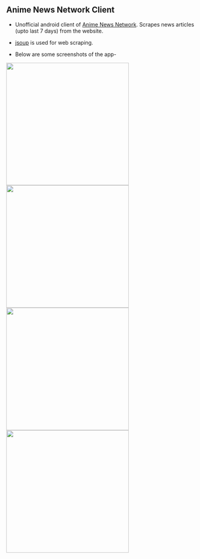 ## Anime News Network Client

* Unofficial android client of [Anime News Network](https://www.animenewsnetwork.com/). Scrapes news articles (upto last 7 days) from the website.

* [jsoup](https://jsoup.org/) is used for web scraping.

* Below are some screenshots of the app-

<img src="https://user-images.githubusercontent.com/35342732/60393380-269cef80-9b32-11e9-9771-6a578b8501c0.png" height="325em" /> <img src="https://user-images.githubusercontent.com/35342732/60393389-69f75e00-9b32-11e9-8bde-b29a0304b2cb.png" height="325em" /> <img src="https://user-images.githubusercontent.com/35342732/60393409-ae82f980-9b32-11e9-89c5-bcbc7ff19200.png" height="325em" /> <img src="https://user-images.githubusercontent.com/35342732/60393421-cbb7c800-9b32-11e9-93e1-38291ef00d80.png" height="325em" />